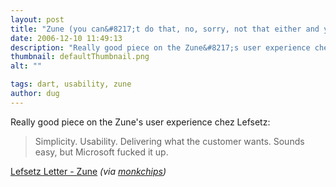 ```yaml
---
layout: post
title: "Zune (you can&#8217;t do that, no, sorry, not that either and you&#8217;ve done that once too many times in the last 12 hours so sorry, you&#8217;ll need to reset&#8230;)"
date: 2006-12-10 11:49:13
description: "Really good piece on the Zune&#8217;s user experience chez Lefsetz --  Simplicity. Usability. Delivering what the customer wants. Sounds easy, but Microsoft fucked it up. Lefsetz Letter - Zune (via monkchips)&#8230;"
thumbnail: defaultThumbnail.png
alt: ""

tags: dart, usability, zune
author: dug
---
```


<p>Really good piece on the Zune's user experience chez Lefsetz:</p>

<blockquote><p>Simplicity.  Usability.  Delivering what the customer wants.  Sounds easy, but Microsoft fucked it up.</p></blockquote>

<p><a title="Lefsetz Letter - Zune" href="http://lefsetz.com/wordpress/index.php/archives/2006/12/01/zune/">Lefsetz Letter - Zune</a> <i>(via <a href="http://www.redmonk.com/jgovernor/">monkchips</a>)</i></p>
